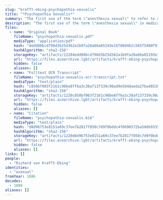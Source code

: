 ```yaml
---
slug: "krafft-ebing-psychopathia-sexualis"
title: "*Psychopathia Sexualis*"
summary: "The first use of the term \"anesthesia sexual\" to refer to asexual people"
description: "The first use of the term \"anesthesia sexual\" in medical literature to refer to asexual people, a term which would later be used by Magnus Hirschfeld"
files:
  - name: "Original Book"
    fileName: "psychopathia-sexualis.pdf"
    mediaType: "application/pdf"
    hash: "4edd80bcd798d3b25d362a1b9fa28a66a65193e16780d462c565f5480f91094e"
    hashAlgorithm: "sha2-256"
    storageKey: "artifacts/12204edd80bcd798d3b25d362a1b9fa28a66a65193e16780d462c565f5480f91094e"
    url: "https://files.acearchive.lgbt/artifacts/krafft-ebing-psychopathia-sexualis/psychopathia-sexualis.pdf"
    hidden: false
    aliases: []
  - name: "Fulltext OCR Transcript"
    fileName: "psychopathia-sexualis-ocr-transcript.txt"
    mediaType: "text/plain"
    hash: "c850bf003f2161c90be8ff6a3c38af137339c98ad9e584daeda27ba465381891"
    hashAlgorithm: "sha2-256"
    storageKey: "artifacts/1220c850bf003f2161c90be8ff6a3c38af137339c98ad9e584daeda27ba465381891"
    url: "https://files.acearchive.lgbt/artifacts/krafft-ebing-psychopathia-sexualis/psychopathia-sexualis-ocr-transcript.txt"
    hidden: false
    aliases: []
  - name: "Citation"
    fileName: "psychopathia-sexualis.bib"
    mediaType: "text/plain"
    hash: "d8d96753e8151a69c37ee7b2817f850c7d9f0bddc4f6690572ba50db93355754"
    hashAlgorithm: "sha2-256"
    storageKey: "artifacts/1220d8d96753e8151a69c37ee7b2817f850c7d9f0bddc4f6690572ba50db93355754"
    url: "https://files.acearchive.lgbt/artifacts/krafft-ebing-psychopathia-sexualis/psychopathia-sexualis.bib"
    hidden: false
    aliases: []
links: []
people:
  - "Richard von Krafft-Ebing"
identities:
  - "asexual"
fromYear: 1886
decades:
  - 1880
aliases: []
---
```

